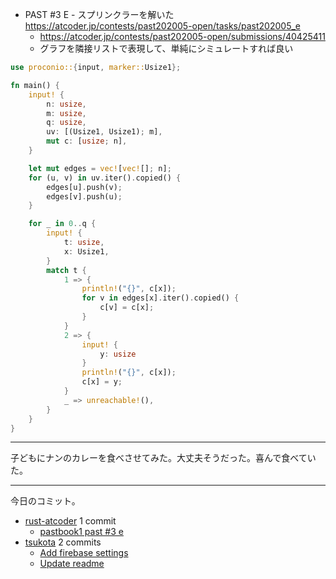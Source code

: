 - PAST #3 E - スプリンクラーを解いた
  <https://atcoder.jp/contests/past202005-open/tasks/past202005_e>
  - <https://atcoder.jp/contests/past202005-open/submissions/40425411>
  - グラフを隣接リストで表現して、単純にシミュレートすれば良い

```rust
use proconio::{input, marker::Usize1};

fn main() {
    input! {
        n: usize,
        m: usize,
        q: usize,
        uv: [(Usize1, Usize1); m],
        mut c: [usize; n],
    }

    let mut edges = vec![vec![]; n];
    for (u, v) in uv.iter().copied() {
        edges[u].push(v);
        edges[v].push(u);
    }

    for _ in 0..q {
        input! {
            t: usize,
            x: Usize1,
        }
        match t {
            1 => {
                println!("{}", c[x]);
                for v in edges[x].iter().copied() {
                    c[v] = c[x];
                }
            }
            2 => {
                input! {
                    y: usize
                }
                println!("{}", c[x]);
                c[x] = y;
            }
            _ => unreachable!(),
        }
    }
}
```

---

子どもにナンのカレーを食べさせてみた。大丈夫そうだった。喜んで食べていた。

---

今日のコミット。

- [rust-atcoder](https://github.com/bouzuya/rust-atcoder) 1 commit
  - [pastbook1 past #3 e](https://github.com/bouzuya/rust-atcoder/commit/8d2d972fb03f0ffed5fdd11e422ade966a8d13e8)
- [tsukota](https://github.com/bouzuya/tsukota) 2 commits
  - [Add firebase settings](https://github.com/bouzuya/tsukota/commit/c0a04e60cd2d1c5ec6e608df03eff2a1737b390d)
  - [Update readme](https://github.com/bouzuya/tsukota/commit/ccc69ace9c138c560d313b82d92ff5e7a962789a)
